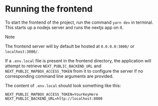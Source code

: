 # Running the frontend

To start the frontend of the project, run the command `yarn dev` in terminal. This starts up a nodejs server and runs the nextjs app on it. 

> [!NOTE]
> The frontend server will by default be hosted at `0.0.0.0:3000/` or `localhost:3000/`.

If a `.env.local` file is present in the frontend directory, the application will attempt to retrieve `NEXT_PUBLIC_BACKEND_URL` and `NEXT_PUBLIC_MAPBOX_ACCESS_TOKEN` from it to configure the server if no corresponding command line arguments are provided.

The content of `.env.local` should look something like this:
```
NEXT_PUBLIC_MAPBOX_ACCESS_TOKEN=YourKeyHere
NEXT_PUBLIC_BACKEND_URL=http://localhost:8000
```

